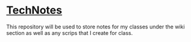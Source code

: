 # [TechNotes](https://github.com/Chromosom3/TechNotes/wiki)
This repository will be used to store notes for my classes under the wiki section as well as any scrips that I create for class. 

